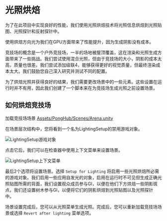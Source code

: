 # 光照烘焙

为了在此项目中实现良好的性能，我们使用光照烘焙技术将光照信息烘焙到光照贴图、光照探针和反射探针中。

使用烘焙方向光为我们在GPU方面带来了性能提升，因为生成阴影没有成本。

竞技场的概念是一个户外竞技场，一半的场地被屋顶覆盖，这在渲染和光照生成方面带来了一些挑战。我们尝试使用混合光照，但由于竞技场的大小，阴影的成本太高，质量也很差。我们尝试添加级联4，能够获得更好的视觉质量，但最终渲染成本太大。我们鼓励您自己深入研究并测试不同的配置。

为了烘焙光照并获得良好的结果，我们需要更改场景中的一些元素。这些设置在运行时并不有用，因此我们创建了一个脚本来在为竞技场生成光照之前设置场景。

## 如何烘焙竞技场

加载竞技场场景 [Assets/PongHub/Scenes/Arena.unity](../Assets/PongHub/Scenes/Arena.unity)

在场景层次结构中，您将看到一个名为LightingSetup的禁用游戏对象。

![LightingSetup游戏对象](./Media/editor/baking_gameobject_location.png)

点击它后，我们可以在检查器中使用上下文菜单来设置场景。

![LightingSetup上下文菜单](./Media/editor/baking_lightingsetup.png)

最后2个选项将设置场景。选择 `Setup for Lighting` 将启用一些光照烘焙所必需的游戏对象。我们启用一些应用自发光的对象，启用在运行时不可见但生成正确光照贴图所需的背面，我们设置观众成员参与GI，以便在他们下方烘焙一些阴影斑点，我们还设置树木参与GI，以便将它们的阴影烘焙到光照贴图以及光照探针中。

场景设置完成后，您可以从光照菜单生成光照。完成后，您可以重新加载竞技场场景或选择 `Revert after lighting` 菜单选项。
